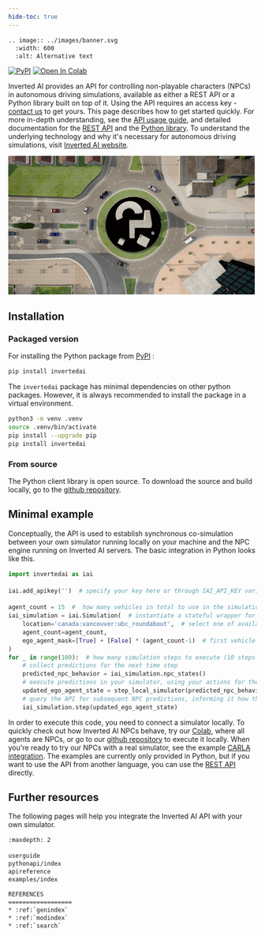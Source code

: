 ```yaml
---
hide-toc: true
---
```


```{eval-rst}
.. image:: ../images/banner.svg
  :width: 600
  :alt: Alternative text
```

[pypi-badge]: https://badge.fury.io/py/invertedai.svg
[pypi-link]: https://pypi.org/project/invertedai/
[colab-badge]: https://colab.research.google.com/assets/colab-badge.svg
[colab-link]: https://colab.research.google.com/github/inverted-ai/invertedai-drive/blob/develop/examples/Colab-Demo.ipynb

[![PyPI][pypi-badge]][pypi-link]
[![Open In Colab][colab-badge]][colab-link]

Inverted AI provides an API for controlling non-playable characters (NPCs) in autonomous driving simulations,
available as either a REST API or a Python library built on top of it. Using the API requires an access key -
[contact us]() to get yours. This page describes how to get started quickly. For more in-depth understanding,
see the [API usage guide](userguide.md), and detailed documentation for the [REST API](apireference.md) and the
[Python library](pythonapi/index.md).
To understand the underlying technology and why it's necessary for autonomous driving simulations, visit
[Inverted AI website](https://www.inverted.ai/).


![](../images/top_camera.gif)


## Installation

### Packaged version
For installing the Python package from [PyPI]([pypi-link]) :

```bash
pip install invertedai
```

The `invertedai` package has minimal dependencies on other python packages.
However, it is always recommended to install the package in a virtual environment. 

```bash
python3 -m venv .venv
source .venv/bin/activate
pip install --upgrade pip
pip install invertedai
```


### From source
The Python client library is open source. To download the source and build locally, go to the
[github repository](https://github.com/inverted-ai/invertedai).


## Minimal example

Conceptually, the API is used to establish synchronous co-simulation between your own simulator running locally on
your machine and the NPC engine running on Inverted AI servers. The basic integration in Python looks like this.

```python
import invertedai as iai

iai.add_apikey('')  # specify your key here or through IAI_API_KEY variable

agent_count = 15  #  how many vehicles in total to use in the simulation
iai_simulation = iai.Simulation(  # instantiate a stateful wrapper for Inverted AI API
    location='canada:vancouver:ubc_roundabout',  # select one of available locations
    agent_count=agent_count,
    ego_agent_mask=[True] + [False] * (agent_count-1)  # first vehicle is ego, rest are NPCs
)
for _ in range(100):  # how many simulation steps to execute (10 steps is 1 second)
    # collect predictions for the next time step
    predicted_npc_behavior = iai_simulation.npc_states()
    # execute predictions in your simulator, using your actions for the ego vehicle
    updated_ego_agent_state = step_local_simulator(predicted_npc_behavior)
    # query the API for subsequent NPC predictions, informing it how the ego vehicle acted
    iai_simulation.step(updated_ego_agent_state)
```

In order to execute this code, you need to connect a simulator locally. To quickly check out how Inverted AI NPCs
behave, try our
[Colab](https://colab.research.google.com/github/inverted-ai/invertedai-drive/blob/develop/examples/Colab-Demo.ipynb),
where all agents are NPCs, or go to our
[github repository](https://github.com/inverted-ai/invertedai/examples) to execute it locally.
When you're ready to try our NPCs with a real simulator, see the example [CARLA integration](examples/carlasim.md).
The examples are currently only provided in Python, but if you want to use the API from another language,
you can use the [REST API](apireference.md) directly.

## Further resources

The following pages will help you integrate the Inverted AI API with your own simulator.

```{toctree}
:maxdepth: 2

userguide
pythonapi/index
apireference
examples/index
```

<!-- ```{toctree} -->
<!-- :caption: Python SDK Library -->
<!-- :maxdepth: 2 -->

<!-- modules/modules -->
<!-- ``` -->



```{eval-rst}
REFERENCES
==================
* :ref:`genindex`
* :ref:`modindex`
* :ref:`search`
```
